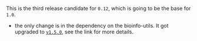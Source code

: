 This is the third release candidate for `0.12`, which is going to be the base for `1.0`.

- the only change is in the dependency on the bioinfo-utils. It got upgraded to [`v1.5.0`](https://github.com/ohnosequences/bioinfo-util/releases/tag/v1.5.0), see the link for more details.
